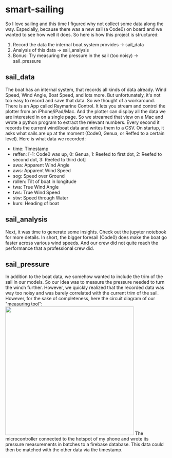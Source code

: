 # smart-sailing
So I love sailing and this time I figured why not collect some data along the way. Especially, because there was a new sail (a Code0) on board and we wanted to see how well it does. So here is how this project is structured:
1. Record the data the internal boat system provides -> sail_data
2. Analysis of this data -> sail_analysis
3. Bonus: Try measuring the pressure in the sail (too noisy) -> sail_pressure

## sail_data
The boat has an internal system, that records all kinds of data already. Wind Speed, Wind Angle, Boat Speed, and lots more. But unfortunately, it's not too easy to record and save that data. So we thought of a workaround. There is an App called Raymarine Control. It lets you stream and control the plotter from an iPhone/iPad/Mac. And the plotter can display all the data we are interested in on a single page. So we streamed that view on a Mac and wrote a python program to extract the relevant numbers. Every second it records the current wind/boat data and writes them to a CSV. On startup, it asks what sails are up at the moment (Code0, Genua, or Reffed to a certain level). Here is what data we recorded:
- time: Timestamp
- reffen: [-1: Code0 was up, 0: Genua, 1: Reefed to first dot, 2: Reefed to second dot, 3: Reefed to third dot]
- awa: Apparent Wind Angle
- aws: Apparent Wind Speed
- sog: Speed over Ground
- rollen: Tilt of boat in longitude
- twa: True Wind Angle
- tws: True Wind Speed
- stw: Speed through Water
- kurs: Heading of boat

## sail_analysis
Next, it was time to generate some insights. Check out the jupyter notebook for more details. In short, the bigger foresail (Code0) does make the boat go faster across various wind speeds. And our crew did not quite reach the performance that a professional crew did.

## sail_pressure
In addition to the boat data, we somehow wanted to include the trim of the sail in our models. So our idea was to measure the pressure needed to turn the winch further. However, we quickly realized that the recorded data was way too noisy and was barely correlated with the current trim of the sail. However, for the sake of completeness, here the circuit diagram of our "measuring tool":
<img src="https://user-images.githubusercontent.com/46136690/182480501-4e4adc49-e393-4f2a-9d39-cc150c05f4f1.jpg" width="400">
The microcontroller connected to the hotspot of my phone and wrote its pressure measurements in batches to a firebase database. This data could then be matched with the other data via the timestamp.
